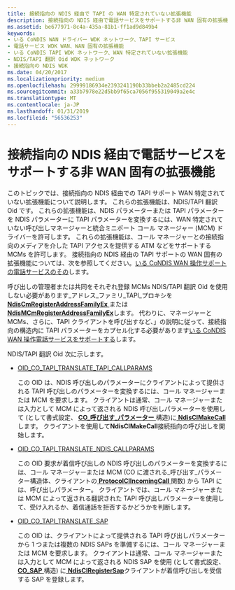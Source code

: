 ```yaml
---
title: 接続指向の NDIS 経由で TAPI の WAN 特定されていない拡張機能
description: 接続指向の NDIS 経由で電話サービスをサポートする非 WAN 固有の拡張機能
ms.assetid: be677971-8c4a-435a-81b1-ff1ad9d849b4
keywords:
- いる CoNDIS WAN ドライバー WDK ネットワーク、TAPI サービス
- 電話サービス WDK WAN、WAN 固有の拡張機能
- いる CoNDIS TAPI WDK ネットワーク、WAN 特定されていない拡張機能
- NDIS/TAPI 翻訳 Oid WDK ネットワーク
- 接続指向の NDIS WDK
ms.date: 04/20/2017
ms.localizationpriority: medium
ms.openlocfilehash: 29999186934e2393241190b33bbeb2a2485cd224
ms.sourcegitcommit: a33b7978e22d5bb9f65ca7056f955319049a2e4c
ms.translationtype: MT
ms.contentlocale: ja-JP
ms.lasthandoff: 01/31/2019
ms.locfileid: "56536253"
---
```

# <a name="non-wan-specific-extensions-to-support-telephonic-services-over-connection-oriented-ndis"></a>接続指向の NDIS 経由で電話サービスをサポートする非 WAN 固有の拡張機能





このトピックでは、接続指向の NDIS 経由での TAPI サポート WAN 特定されていない拡張機能について説明します。 これらの拡張機能は、NDIS/TAPI 翻訳 Oid です。 これらの拡張機能は、NDIS パラメーターまたは TAPI パラメーターを NDIS パラメーターに TAPI パラメーターを変換するには、WAN 特定されていない呼び出しマネージャーと統合ミニポート コール マネージャー (MCM) ドライバーを許可します。 これらの拡張機能は、コール マネージャーとの接続指向のメディアを介した TAPI アクセスを提供する ATM などをサポートする MCMs を許可します。 接続指向の NDIS 経由の TAPI サポートの WAN 固有の拡張機能については、次を参照してください。[いる CoNDIS WAN 操作サポートの電話サービスのその](condis-wan-operations-that-support-telephonic-services.md)します。

呼び出しの管理者または共同をそれぞれ登録 MCMs NDIS/TAPI 翻訳 Oid を使用しない必要があります\_アドレス\_ファミリ\_TAPI\_プロキシを[ **NdisCmRegisterAddressFamilyEx** ](https://msdn.microsoft.com/library/windows/hardware/ff561685)または[ **NdisMCmRegisterAddressFamilyEx**](https://msdn.microsoft.com/library/windows/hardware/ff563554)します。 代わりに、マネージャーと MCMs、さらに、TAPI クライアントを呼び出すなど、」の説明に従って、接続指向の構造内に TAPI パラメーターをカプセル化する必要があります[いる CoNDIS WAN 操作電話サービスをサポートする](condis-wan-operations-that-support-telephonic-services.md)します。

NDIS/TAPI 翻訳 Oid 次に示します。

-   [OID\_CO\_TAPI\_TRANSLATE\_TAPI\_CALLPARAMS](https://msdn.microsoft.com/library/windows/hardware/ff569100)

    この OID は、NDIS 呼び出しのパラメーターにクライアントによって提供される TAPI 呼び出しのパラメーターを変換するには、コール マネージャーまたは MCM を要求します。 クライアントは通常、コール マネージャーまたは入力として MCM によって返される NDIS 呼び出しパラメーターを使用して (として書式設定、 [ **CO\_呼び出す\_パラメーター** ](https://msdn.microsoft.com/library/windows/hardware/ff545384)構造)に[ **NdisClMakeCall**](https://msdn.microsoft.com/library/windows/hardware/ff561635)します。 クライアントを使用して**NdisClMakeCall**接続指向の呼び出しを開始します。

-   [OID\_CO\_TAPI\_TRANSLATE\_NDIS\_CALLPARAMS](https://msdn.microsoft.com/library/windows/hardware/ff569099)

    この OID 要求が着信呼び出しの NDIS 呼び出しのパラメーターを変換するには、コール マネージャーまたは MCM (CO に渡される\_呼び出す\_パラメーター構造体、クライアントの[ **ProtocolClIncomingCall** ](https://msdn.microsoft.com/library/windows/hardware/ff570228)関数) から TAPI には、呼び出しパラメーター。 クライアントでは、コール マネージャーまたは MCM によって返される翻訳された TAPI 呼び出しパラメーターを使用して、受け入れるか、着信通話を拒否するかどうかを判断します。

-   [OID\_CO\_TAPI\_TRANSLATE\_SAP](https://msdn.microsoft.com/library/windows/hardware/ff569101)

    この OID は、クライアントによって提供される TAPI 呼び出しパラメーターから 1 つまたは複数の NDIS SAPs を準備するには、コール マネージャーまたは MCM を要求します。 クライアントは通常、コール マネージャーまたは入力として MCM によって返される NDIS SAP を使用 (として書式設定、 [ **CO\_SAP** ](https://msdn.microsoft.com/library/windows/hardware/ff545392)構造) に[ **NdisClRegisterSap**](https://msdn.microsoft.com/library/windows/hardware/ff561648)クライアントが着信呼び出しを受信する SAP を登録します。

 

 





